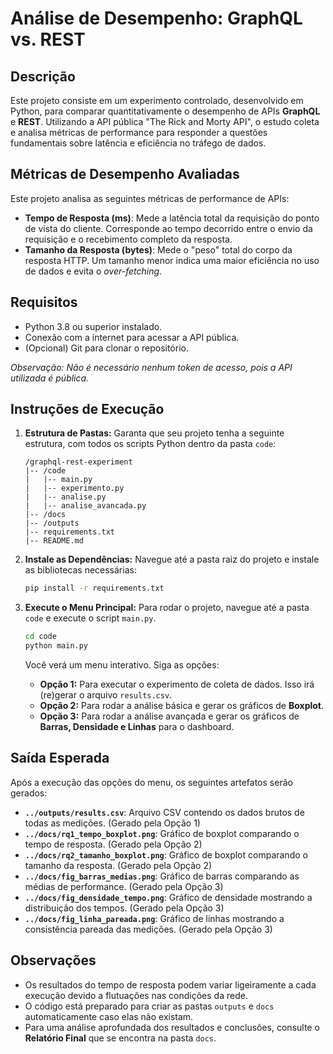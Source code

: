 # Análise de Desempenho: GraphQL vs. REST

## Descrição
Este projeto consiste em um experimento controlado, desenvolvido em Python, para comparar quantitativamente o desempenho de APIs **GraphQL** e **REST**. Utilizando a API pública "The Rick and Morty API", o estudo coleta e analisa métricas de performance para responder a questões fundamentais sobre latência e eficiência no tráfego de dados.

## Métricas de Desempenho Avaliadas
Este projeto analisa as seguintes métricas de performance de APIs:

- **Tempo de Resposta (ms)**: Mede a latência total da requisição do ponto de vista do cliente. Corresponde ao tempo decorrido entre o envio da requisição e o recebimento completo da resposta.
- **Tamanho da Resposta (bytes)**: Mede o "peso" total do corpo da resposta HTTP. Um tamanho menor indica uma maior eficiência no uso de dados e evita o *over-fetching*.

## Requisitos
- Python 3.8 ou superior instalado.
- Conexão com a internet para acessar a API pública.
- (Opcional) Git para clonar o repositório.

*Observação: Não é necessário nenhum token de acesso, pois a API utilizada é pública.*

## Instruções de Execução

1. **Estrutura de Pastas:**
   Garanta que seu projeto tenha a seguinte estrutura, com todos os scripts Python dentro da pasta `code`:
   ```
   /graphql-rest-experiment
   |-- /code
   |   |-- main.py
   |   |-- experimento.py
   |   |-- analise.py
   |   |-- analise_avancada.py
   |-- /docs
   |-- /outputs
   |-- requirements.txt
   |-- README.md
   ```

2. **Instale as Dependências:**
   Navegue até a pasta raiz do projeto e instale as bibliotecas necessárias:
   ```bash
   pip install -r requirements.txt
   ```

3. **Execute o Menu Principal:**
   Para rodar o projeto, navegue até a pasta `code` e execute o script `main.py`.
   ```bash
   cd code
   python main.py
   ```
   Você verá um menu interativo. Siga as opções:
    - **Opção 1:** Para executar o experimento de coleta de dados. Isso irá (re)gerar o arquivo `results.csv`.
    - **Opção 2:** Para rodar a análise básica e gerar os gráficos de **Boxplot**.
    - **Opção 3:** Para rodar a análise avançada e gerar os gráficos de **Barras, Densidade e Linhas** para o dashboard.

## Saída Esperada
Após a execução das opções do menu, os seguintes artefatos serão gerados:

- **`../outputs/results.csv`**: Arquivo CSV contendo os dados brutos de todas as medições. (Gerado pela Opção 1)
- **`../docs/rq1_tempo_boxplot.png`**: Gráfico de boxplot comparando o tempo de resposta. (Gerado pela Opção 2)
- **`../docs/rq2_tamanho_boxplot.png`**: Gráfico de boxplot comparando o tamanho da resposta. (Gerado pela Opção 2)
- **`../docs/fig_barras_medias.png`**: Gráfico de barras comparando as médias de performance. (Gerado pela Opção 3)
- **`../docs/fig_densidade_tempo.png`**: Gráfico de densidade mostrando a distribuição dos tempos. (Gerado pela Opção 3)
- **`../docs/fig_linha_pareada.png`**: Gráfico de linhas mostrando a consistência pareada das medições. (Gerado pela Opção 3)

## Observações
- Os resultados do tempo de resposta podem variar ligeiramente a cada execução devido a flutuações nas condições da rede.
- O código está preparado para criar as pastas `outputs` e `docs` automaticamente caso elas não existam.
- Para uma análise aprofundada dos resultados e conclusões, consulte o **Relatório Final** que se encontra na pasta `docs`.